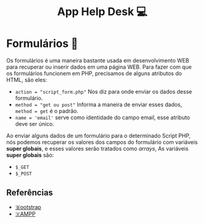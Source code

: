 <h1 style="text-align: center;">App Help Desk 💻</h1>

# Formulários 📎
Os formulários é uma maneira bastante usada em desenvolvimento WEB para recuperar ou inserir dados em uma página WEB. 
Para fazer com que os formulários funcionem em PHP, precisamos de alguns atributos do HTML, são eles:
* `action = "script_form.php"` Nos diz para onde enviar os dados desse formulário. 
* `method = "get ou post"` Informa a maneira de enviar esses dados, `method = get` é o padrão.
* `name = 'email'` serve como identidade do campo email, esse atributo deve ser único.

Ao enviar alguns dados de um formulário para o determinado Script PHP, nós podemos recuperar os valores dos campos do formulário com variáveis **super globais**, e esses valores serão tratados como *arrays*, As variáveis **super globais** são:
* `$_GET` 
* `$_POST`


## Referências
- [🇧ootstrap](https://getbootstrap.com/)
- [🇽AMPP](https://www.apachefriends.org/pt_br/index.html)

